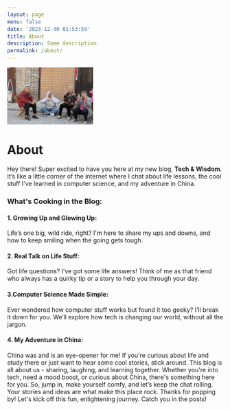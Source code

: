 ```yaml
---
layout: page
menu: false
date: '2023-12-30 01:53:59'
title: About
description: Some description.
permalink: /about/
---
```


<img class="img-rounded" src="/assets/img/uploads/027A7509.jpg" alt="Tech & Wisdom" width="200">

# About

Hey there! Super excited to have you here at my new blog, **Tech & Wisdom**. It’s like a little corner of the internet where I chat about life lessons, the cool stuff I've learned in computer science, and my adventure in China.
### What's Cooking in the Blog:
#### 1. Growing Up and Glowing Up: 
Life’s one big, wild ride, right? I'm here to share my ups and downs, and how to keep smiling when the going gets tough.
#### 2. Real Talk on Life Stuff: 
Got life questions? I’ve got some life answers! Think of me as that friend who always has a quirky tip or a story to help you through your day.
#### 3.Computer Science Made Simple: 
Ever wondered how computer stuff works but found it too geeky? I’ll break it down for you. We’ll explore how tech is changing our world, without all the jargon.
#### 4. My Adventure in China: 
China was and is an eye-opener for me! If you're curious about life and study there or just want to hear some cool stories, stick around.
This blog is all about us - sharing, laughing, and learning together. Whether you're into tech, need a mood boost, or curious about China, there's something here for you.
So, jump in, make yourself comfy, and let’s keep the chat rolling. Your stories and ideas are what make this place rock.
Thanks for popping by! Let's kick off this fun, enlightening journey.
Catch you in the posts!

